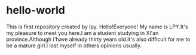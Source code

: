 # hello-world
This is first repository created by lpy.
    Hello!Everyone!
    My name is LPY.It's my pleasure to meet you here.I am a student studying in Xi'an province.Although i'have already thirty years old.It's also difficult for me to be a mature girl.I lost myself in others opinions usually.
